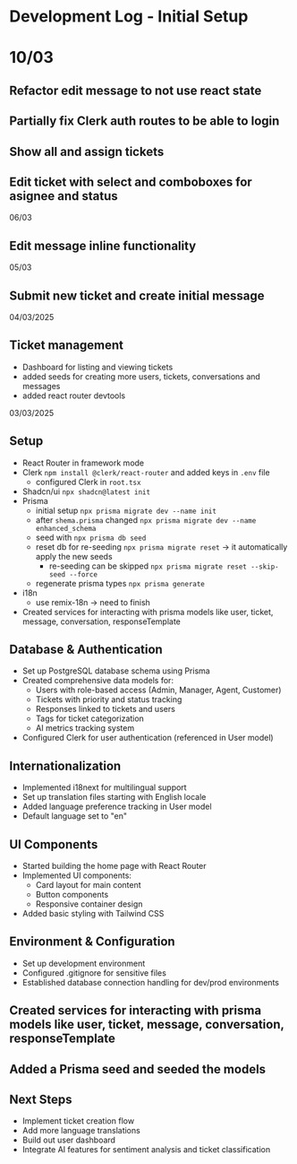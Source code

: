# Development Log - Initial Setup

# 10/03

## Refactor edit message to not use react state

## Partially fix Clerk auth routes to be able to login

## Show all and assign tickets

## Edit ticket with select and comboboxes for asignee and status

06/03

## Edit message inline functionality

05/03

## Submit new ticket and create initial message

04/03/2025

## Ticket management

- Dashboard for listing and viewing tickets
- added seeds for creating more users, tickets, conversations and messages
- added react router devtools

03/03/2025

## Setup

- React Router in framework mode
- Clerk `npm install @clerk/react-router` and added keys in `.env` file
  - configured Clerk in `root.tsx`
- Shadcn/ui `npx shadcn@latest init`
- Prisma
  - initial setup `npx prisma migrate dev --name init`
  - after `shema.prisma` changed `npx prisma migrate dev --name enhanced_schema`
  - seed with `npx prisma db seed`
  - reset db for re-seeding `npx prisma migrate reset` -> it automatically apply the new seeds
    - re-seeding can be skipped `npx prisma migrate reset --skip-seed --force`
  - regenerate prisma types `npx prisma generate`
- i18n
  - use remix-18n -> need to finish
- Created services for interacting with prisma models like user, ticket, message, conversation, responseTemplate

## Database & Authentication

- Set up PostgreSQL database schema using Prisma
- Created comprehensive data models for:
  - Users with role-based access (Admin, Manager, Agent, Customer)
  - Tickets with priority and status tracking
  - Responses linked to tickets and users
  - Tags for ticket categorization
  - AI metrics tracking system
- Configured Clerk for user authentication (referenced in User model)

## Internationalization

- Implemented i18next for multilingual support
- Set up translation files starting with English locale
- Added language preference tracking in User model
- Default language set to "en"

## UI Components

- Started building the home page with React Router
- Implemented UI components:
  - Card layout for main content
  - Button components
  - Responsive container design
- Added basic styling with Tailwind CSS

## Environment & Configuration

- Set up development environment
- Configured .gitignore for sensitive files
- Established database connection handling for dev/prod environments

## Created services for interacting with prisma models like user, ticket, message, conversation, responseTemplate

## Added a Prisma seed and seeded the models

## Next Steps

- Implement ticket creation flow
- Add more language translations
- Build out user dashboard
- Integrate AI features for sentiment analysis and ticket classification

